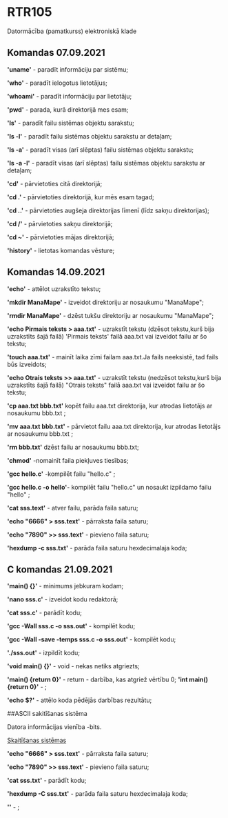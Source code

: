 # RTR105
Datormācība (pamatkurss) elektroniskā klade

## Komandas 07.09.2021

**'uname'** - paradīt informāciju par sistēmu;

**'who'** - paradīt ielogotus lietotājus;

**'whoami'** - paradīt informāciju par lietotāju;

**'pwd'** - parada, kurā direktorijā mes esam;

**'ls'** - paradīt failu sistēmas objektu sarakstu;

**'ls -l'** - paradīt failu sistēmas objektu sarakstu ar detaļam;

**'ls -a'** - paradīt visas (arī slēptas) failu sistēmas objektu sarakstu;

**'ls -a -l'** - paradīt visas (arī slēptas) failu sistēmas objektu sarakstu ar detaļam;

**'cd'** - pārvietoties citā direktorijā;

**'cd .'** - pārvietoties direktorijā, kur mēs esam tagad;

**'cd ..'** - pārvietoties augšeja direktorijas līmenī (līdz sakņu direktorijas);

**'cd /'** - pārvietoties sakņu direktorijā;

**'cd ~'** - pārvietoties mājas direktorijā;

**'history'** - lietotas komandas vēsture;

## Komandas 14.09.2021

**'echo'** - attēlot uzrakstīto tekstu;

**'mkdir ManaMape'** - izveidot direktoriju ar nosaukumu "ManaMape";

**'rmdir ManaMape'** - dzēst tukšu direktoriju ar nosaukumu "ManaMape";

**'echo Pirmais teksts > aaa.txt'** - uzrakstīt tekstu (dzēsot tekstu,kurš bija uzrakstīts šajā failā) 'Pirmais teksts' failā aaa.txt vai izveidot failu ar šo tekstu;

**'touch aaa.txt'** - mainīt laika zīmi failam aaa.txt.Ja fails neeksistē, tad fails būs izveidots;

**'echo Otrais teksts >> aaa.txt'** - uzrakstīt tekstu (nedzēsot tekstu,kurš bija uzrakstīts šajā failā) "Otrais teksts" failā aaa.txt vai izveidot failu ar šo tekstu;

**'cp aaa.txt bbb.txt'** kopēt failu aaa.txt direktorija, kur atrodas lietotājs ar nosaukumu bbb.txt ;

**'mv aaa.txt bbb.txt'** - pārvietot failu aaa.txt direktorija, kur atrodas lietotājs ar nosaukumu bbb.txt ;

**'rm bbb.txt'** dzēst failu ar nosaukumu bbb.txt;

**'chmod'** -nomainīt faila piekļuves tiesības;

**'gcc hello.c'** -kompilēt failu "hello.c" ;

**'gcc hello.c -o hello'**- kompilēt failu "hello.c" un nosaukt izpildamo failu "hello" ;

**'cat sss.text'** - atver failu, parāda faila saturu;

**'echo "6666" > sss.text'** - pārraksta faila saturu;

**'echo "7890" >> sss.text'** - pievieno faila saturu;

**'hexdump -c sss.txt'** - parāda faila saturu hexdecimalaja koda;


## C komandas 21.09.2021

**'main() {}'** - minimums jebkuram kodam;

**'nano sss.c'** - izveidot kodu redaktorā;

**'cat sss.c'** - parādīt kodu;

**'gcc -Wall sss.c -o sss.out'** - kompilēt kodu;

**'gcc -Wall -save -temps sss.c -o sss.out'** - kompilēt kodu;

**'./sss.out'** - izpildīt kodu;

**'void main() {}'** - void - nekas netiks atgriezts;

**'main() {return 0}'** - return - darbība, kas atgriež vērtību 0;
**'int main() {return 0}'** - ;

**'echo $?'** - attēlo koda pēdējās darbības rezultātu;

##ASCII sakitīšanas sistēma

Datora informācijas vienība -bits.

[Skaitīšanas sistēmas](https://prnt.sc/1tz75yh)

**'echo "6666" > sss.text'** - pārraksta faila saturu;

**'echo "7890" >> sss.text'** - pievieno faila saturu;

**'cat sss.txt'** - parādīt kodu;

**'hexdump -C sss.txt'** - parāda faila saturu hexdecimalaja koda;


**''** - ;







